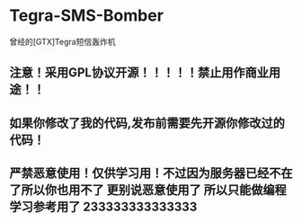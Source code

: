 # Tegra-SMS-Bomber
曾经的[GTX]Tegra短信轰炸机
## __注意！采用GPL协议开源！！！！！禁止用作商业用途！！__ ##
## __如果你修改了我的代码,发布前需要先开源你修改过的代码！__ ##
## __严禁恶意使用！仅供学习用！不过因为服务器已经不在了所以你也用不了 更别说恶意使用了 所以只能做编程学习参考用了 233333333333333__ ##
